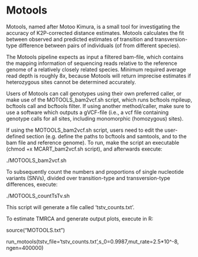 # Motools

Motools, named after Motoo Kimura, is a small tool for investigating the accuracy of K2P-corrected distance estimates. Motools calculates the fit between observed and predicted estimates of transition and transversion-type difference between pairs of individuals (of from different species). 

The Motools pipeline expects as input a filtered bam-file, which contains the mapping information of sequencing reads relative to the reference genome of a relatively closely related species. Minimum required average read depth is roughly 8x, because Motools will return imprecise estimates if heterozygous sites cannot be determined accurately.

Users of Motools can call genotypes using their own preferred caller, or make use of the MOTOOLS_bam2vcf.sh script, which runs bcftools mpileup, bcftools call and bcftools filter. If using another method/caller, make sure to use a software which outputs a gVCF-file (i.e., a vcf file containing genotype calls for all sites, including monomorphic (homozygous) sites).

If using the MOTOOLS_bam2vcf.sh script, users need to edit the user-defined section (e.g. define the paths to bcftools and samtools, and to the bam file and reference genome). To run, make the script an executable (chmod +x MCART_bam2vcf.sh script), and afterwards execute:

./MOTOOLS_bam2vcf.sh

To subsequently count the numbers and proportions of single nucleotide variants (SNVs), divided over transition-type and transversion-type differences, execute:

./MOTOOLS_countTsTv.sh

This script will generate a file called ‘tstv_counts.txt’.

To estimate TMRCA and generate output plots, execute in R:

source(“MOTOOLS.txt”)

run_motools(tstv_file=‘tstv_counts.txt’,s_0=0.9987,mut_rate=2.5*10^-8, ngen=400000)
